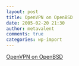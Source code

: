 ```yaml
---
layout: post
title: OpenVPN on OpenBSD
date: 2005-02-20 21:30
author: metavalent
comments: true
categories: wp-import
---
```

<a href="https://undeadly.org/cgi?action=article&amp;sid=20050219004426">OpenVPN on OpenBSD</a>
